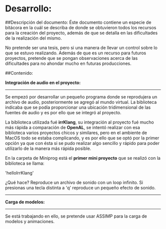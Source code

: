 # Desarrollo:

##Descripción del documento: 
Éste documento contiene un especie de bitácora en la cuál se describa de donde se obtuvieron todos los recursos para la creación del proyecto, además de que se detalla en las dificultades de la realización del mismo.

No pretende ser una tesis, pero si una manera de llevar un control sobre lo que se estuvo realizando. Además de que es un recurso para futuros proyectos, pretende que se pongan observaciones acerca de las dificultades para no ahondar mucho en futuras producciones.


##Contenido: 

**Integración de audio en el proyecto:**

****

Se empezó por desarrollar un pequeño programa donde se reprodujera un archivo de audio, posteriormente se agregó al mundo virtual. La biblioteca indicaba que se podía proporcionar una ubicación tridimensional de las fuentes de audio y es por ello que se integró al proyecto.

La biblioteca utilizada fué **irrKlang**, su integración al proyecto fué mucho más rápida a comparación de **OpenAL**, se intentó realizar con esa biblioteca varios proyectos chicos y similares, pero en el ambiente de MacOS todo se estaba complicando, y es por ello que se optó por la primer opción ya que con ésta si se pudo realizar algo sencillo y rápido para poder utilizarlo de la manera más rápida posible.

En la carpeta de Miniprog está el **primer mini proyecto** que se realizó con la biblioteca se llama:

'helloIrrKlang' 

¿Qué hace? Reproduce un archivo de sonido con un loop infinito. Si presionas una tecla distinta a 'q' reproduce un pequeño efecto de sonido.


****

**Carga de modelos:**

****
Se está trabajando en ello, se pretende usar ASSIMP para la carga de modelos y animaciones.
